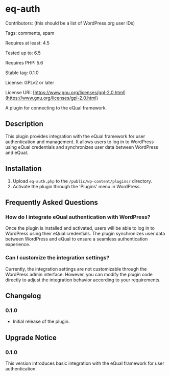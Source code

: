 # eq-auth

Contributors: (this should be a list of WordPress.org user IDs)

Tags: comments, spam

Requires at least: 4.5

Tested up to: 6.5

Requires PHP: 5.6

Stable tag: 0.1.0

License: GPLv2 or later

License URI: [https://www.gnu.org/licenses/gpl-2.0.html](https://www.gnu.org/licenses/gpl-2.0.html)

A plugin for connecting to the eQual framework.

## Description

This plugin provides integration with the eQual framework for user authentication and management. It allows users to log
in to WordPress using eQual credentials and synchronizes user data between WordPress and eQual.

## Installation

1. Upload `eq-auth.php` to the `/public/wp-content/plugins/` directory.
2. Activate the plugin through the 'Plugins' menu in WordPress.

## Frequently Asked Questions

### How do I integrate eQual authentication with WordPress?

Once the plugin is installed and activated, users will be able to log in to WordPress using their eQual credentials. The
plugin synchronizes user data between WordPress and eQual to ensure a seamless authentication experience.

### Can I customize the integration settings?

Currently, the integration settings are not customizable through the WordPress admin interface. However, you can modify
the plugin code directly to adjust the integration behavior according to your requirements.

## Changelog

### 0.1.0

- Initial release of the plugin.

## Upgrade Notice

### 0.1.0

This version introduces basic integration with the eQual framework for user authentication.
